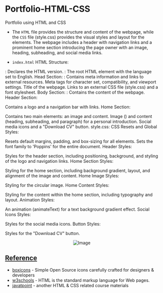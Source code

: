 # Portfolio-HTML-CSS
Portfolio using HTML and CSS

- The `HTML` file provides the structure and content of the webpage, while the `CSS` file (style.css) provides the visual styles and layout for the elements. The webpage includes a header with navigation links and a prominent home section introducing the page owner with an image, heading, subheading, and social media links.

- `index.html` HTML Structure:

<!DOCTYPE html>: Declares the HTML version.
<html lang="en">: The root HTML element with the language set to English.
Head Section:

<head>: Contains meta information and links to external resources.
Meta tags for character set, compatibility, and viewport settings.
Title of the webpage.
Links to an external CSS file (style.css) and a font stylesheet.
Body Section:

<body>: Contains the content of the webpage.
Header Section:

Contains a logo and a navigation bar with links.
Home Section:

Contains two main elements: an image and content.
Image (<img>) and content (heading, subheading, and paragraph) for a personal introduction.
Social media icons and a "Download CV" button.
style.css:
CSS Resets and Global Styles:

Resets default margins, padding, and box-sizing for all elements.
Sets the font family to 'Poppins' for the entire document.
Header Styles:

Styles for the header section, including positioning, background, and styling of the logo and navigation links.
Home Section Styles:

Styling for the home section, including background gradient, layout, and alignment of the image and content.
Home Image Styles:

Styling for the circular image.
Home Content Styles:

Styling for the content within the home section, including typography and layout.
Animation Styles:

An animation (animateText) for a text background gradient effect.
Social Icons Styles:

Styles for the social media icons.
Button Styles:

Styles for the "Download CV" button.


<p align="center">
  <img src="https://github.com/af4092/Portfolio-HTML-CSS/assets/24220136/b728773b-b1d5-4500-a175-39adf6580b44" alt="Image">
</p>

## [Reference]()

- [boxicons](https://boxicons.com/) - Simple Open Source icons carefully crafted for designers & developers
- [w3schools](https://www.w3schools.com/html/default.asp) - HTML is the standard markup language for Web pages.
- [javatpoint](https://www.javatpoint.com/html-tutorial) - another HTML & CSS related course materials
